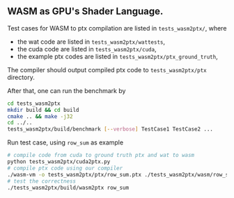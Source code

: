 ## WASM as GPU's Shader Language.

Test cases for WASM to ptx compilation are listed in `tests_wasm2ptx/`, where  
* the wat code are listed in `tests_wasm2ptx/wattests`,
* the cuda code are listed in  `tests_wasm2ptx/cuda`,
* the example ptx codes are listed in  `tests_wasm2ptx/ptx_ground_truth`,

The compiler should output compiled ptx code to `tests_wasm2ptx/ptx` directory.

After that, one can run the benchmark by
```bash 
cd tests_wasm2ptx 
mkdir build && cd build 
cmake .. && make -j32
cd ../.. 
tests_wasm2ptx/build/benchmark [--verbose] TestCase1 TestCase2 ...
```

Run test case, using `row_sum` as example
```bash
# compile code from cuda to ground truth ptx and wat to wasm
python tests_wasm2ptx/cuda2ptx.py 
# compile ptx code using our compiler
./wasm-vm -o tests_wasm2ptx/ptx/row_sum.ptx ./tests_wasm2ptx/wasm/row_sum.wasm
# test the correctness
./tests_wasm2ptx/build/wasm2ptx row_sum
```